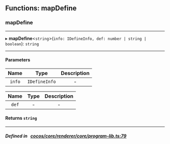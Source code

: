 ## Functions: mapDefine

### mapDefine


___
▸ **mapDefine**<`string`\>(`info: IDefineInfo, def: number | string | boolean`): `string`
___


#### Parameters

| Name | Type | Description |
| :------: | :------: | :------: |
| `info` | `IDefineInfo` | - |

| Name | Type | Description |
| :------: | :------: | :------: |
| `def` | - | - |


#### Returns `string` 
___


##### Defined in &nbsp;   [cocos/core/renderer/core/program-lib.ts:79](https://github.com/cocos-creator/engine/blob/c7bf6b8a9/cocos/core/renderer/core/program-lib.ts#L79)&nbsp;
